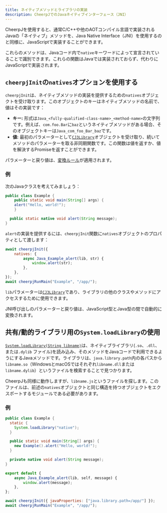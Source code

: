 ```yaml
---
title: ネイティブメソッドとライブラリの実装
description: CheerpJでのJavaネイティブインターフェース（JNI）
---
```


CheerpJを使用すると、通常C/C++や他のAOTコンパイル言語で実装されるJavaの「ネイティブ」メソッドを、Java Native Interface（JNI）を使用するのと同様に、JavaScriptで実装することができます。

これらのメソッドは、Javaコード内で`native`キーワードによって宣言されていることで識別できます。これらの関数はJavaでは実装されておらず、代わりにJavaScriptで実装されます。

## `cheerpjInit`の`natives`オプションを使用する

`cheerpjInit`は、ネイティブメソッドの実装を提供するための`natives`オブジェクトを受け取ります。このオブジェクトのキーはネイティブメソッドの名前で、値はその実装です：

- **キー:** 形式は`Java_<fully-qualified-class-name>_<method-name>`の文字列です。例えば、`com.foo.Bar`に`baz`というネイティブメソッドがある場合、そのオブジェクトキーは`Java_com_foo_Bar_baz`です。
- **値:** 最初のパラメーターとして[`CJ3Library`]オブジェクトを受け取り、続いてメソッドのパラメーターを取る非同期関数です。この関数は値を返すか、値を解決するPromiseを返すことができます。

パラメーターと戻り値は、[変換ルール]が適用されます。

### 例

次のJavaクラスを考えてみましょう：

```java title="Example.java"
public class Example {
	public static void main(String[] args) {
    alert("Hello, world!");
	}

  public static native void alert(String message);
}
```

`alert`の実装を提供するには、`cheerpjInit`関数に`natives`オブジェクトのプロパティとして渡します：

```js
await cheerpjInit({
	natives: {
		async Java_Example_alert(lib, str) {
			window.alert(str);
		},
	},
});
await cheerpjRunMain("Example", "/app/");
```

`lib`パラメーターは[`CJ3Library`]であり、ライブラリの他のクラスやメソッドにアクセスするために使用できます。

JNI呼び出しのパラメーターと戻り値は、JavaScript型とJava型の間で自動的に変換されます。

## 共有/動的ライブラリ用の`System.loadLibrary`の使用

[`System.loadLibrary(String libname)`]は、ネイティブライブラリ(`.so`、`.dll`、または`.dylib` ファイル)を読み込み、そのメソッドをJavaコードで利用できるようにするJavaメソッドです。ライブラリは、`java.library.path`内の各パスから`libname.so`（WindowsとmacOSではそれぞれ`libname.dll`または`libname.dylib`）というファイルを検索することで見つかります。

CheerpJも同様に動作しますが、`libname.js`というファイルを探します。このファイルは、前述の`natives`オブジェクトと同じ構造を持つオブジェクトをエクスポートするモジュールである必要があります。

### 例

```java title={Example.java}
public class Example {
  static {
    System.loadLibrary("native");
  }

  public static void main(String[] args) {
    new Example().alert("Hello, world!");
  }

  private native void alert(String message);
}
```

```js title={native.js}
export default {
	async Java_Example_alert(lib, self, message) {
		window.alert(message);
	},
};
```

```js
await cheerpjInit({ javaProperties: ["java.library.path=/app/"] });
await cheerpjRunMain("Example", "/app/");
```

[`CJ3Library`]: /docs/reference/CJ3Library
[変換ルール]: /docs/reference/cheerpjRunLibrary#conversion-rules
[`System.loadLibrary(String libname)`]: https://docs.oracle.com/javase/8/docs/api/java/lang/System.html#loadLibrary-java.lang.String-
